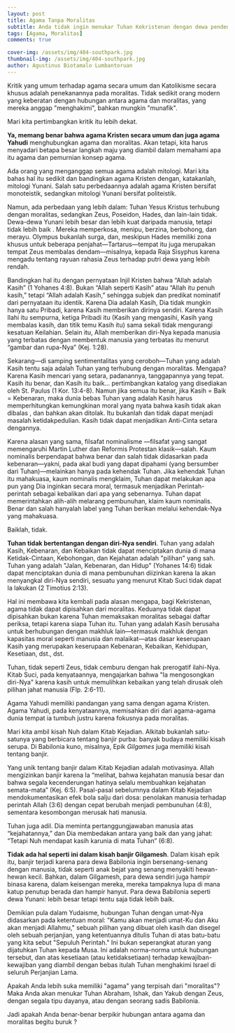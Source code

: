 ```yaml
---
layout: post
title: Agama Tanpa Moralitas
subtitle: Anda tidak ingin menukar Tuhan Kekristenan dengan dewa pendendam seperti Zeus.
tags: [Agama, Moralitas]
comments: true

cover-img: /assets/img/404-southpark.jpg
thumbnail-img: /assets/img/404-southpark.jpg
author: Agustinus Biotamalo Lumbantoruan
---
```



Kritik yang umum terhadap agama secara umum dan Katolikisme secara khusus adalah penekanannya pada moralitas. Tidak sedikit orang modern yang keberatan dengan hubungan antara agama dan moralitas, yang mereka anggap "menghakimi", bahkan mungkin "munafik".

Mari kita pertimbangkan kritik itu lebih dekat.

**Ya, memang benar bahwa agama Kristen secara umum dan juga agama Yahudi** menghubungkan agama dan moralitas. Akan tetapi, kita harus menyadari betapa besar langkah maju yang diambil dalam memahami apa itu agama dan pemurnian konsep agama.

Ada orang yang menganggap semua agama adalah mitologi. Mari kita bahas hal itu sedikit dan bandingkan agama Kristen dengan, katakanlah, mitologi Yunani. Salah satu perbedaannya adalah agama Kristen bersifat monoteistik, sedangkan mitologi Yunani bersifat politeistik.

Namun, ada perbedaan yang lebih dalam: Tuhan Yesus Kristus terhubung dengan moralitas, sedangkan Zeus, Poseidon, Hades, dan lain-lain tidak. Dewa-dewa Yunani lebih besar dan lebih kuat daripada manusia, tetapi tidak lebih baik . Mereka memperkosa, menipu, berzina, berbohong, dan merayu. Olympus bukanlah surga, dan, meskipun Hades memiliki zona khusus untuk beberapa penjahat—Tartarus—tempat itu juga merupakan tempat Zeus membalas dendam—misalnya, kepada Raja Sisyphus karena mengadu tentang rayuan rahasia Zeus terhadap putri dewa yang lebih rendah.

Bandingkan hal itu dengan pernyataan Injil Kristen bahwa “Allah adalah Kasih” (1 Yohanes 4:8). Bukan “Allah seperti Kasih” atau “Allah itu penuh kasih,” tetapi “Allah adalah Kasih,” sehingga subjek dan predikat nominatif dari pernyataan itu identik. Karena Dia adalah Kasih, Dia tidak mungkin hanya satu Pribadi, karena Kasih memberikan dirinya sendiri. Karena Kasih Ilahi itu sempurna, ketiga Pribadi itu (Kasih yang mengasihi, Kasih yang membalas kasih, dan titik temu Kasih itu) sama sekali tidak mengurangi kesatuan Keilahian. Selain itu, Allah memberikan diri-Nya kepada manusia yang terbatas dengan membentuk manusia yang terbatas itu menurut “gambar dan rupa-Nya” (Kej. 1:28).

Sekarang—di samping sentimentalitas yang ceroboh—Tuhan yang adalah Kasih tentu saja adalah Tuhan yang terhubung dengan moralitas. Mengapa? Karena Kasih mencari yang setara, padanannya, tanggapannya yang tepat. Kasih itu benar, dan Kasih itu baik... pertimbangkan katalog yang disediakan oleh St. Paulus (1 Kor. 13:4-8). Namun jika semua itu benar, jika Kasih = Baik = Kebenaran, maka dunia bebas Tuhan yang adalah Kasih harus memperhitungkan kemungkinan moral yang nyata bahwa kasih tidak akan dibalas , dan bahkan akan ditolak. Itu bukanlah dan tidak dapat menjadi masalah ketidakpedulian. Kasih tidak dapat menjadikan Anti-Cinta setara dengannya.

Karena alasan yang sama, filsafat nominalisme —filsafat yang sangat memengaruhi Martin Luther dan Reformis Protestan klasik—salah. Kaum nominalis berpendapat bahwa benar dan salah tidak didasarkan pada kebenaran—yakni, pada akal budi yang dapat dipahami (yang bersumber dari Tuhan)—melainkan hanya pada kehendak Tuhan. Jika kehendak Tuhan itu mahakuasa, kaum nominalis mengklaim, Tuhan dapat melakukan apa pun yang Dia inginkan secara moral, termasuk menjadikan Perintah-perintah sebagai kebalikan dari apa yang sebenarnya. Tuhan dapat memerintahkan alih-alih melarang pembunuhan, klaim kaum nominalis. Benar dan salah hanyalah label yang Tuhan berikan melalui kehendak-Nya yang mahakuasa.

Baiklah, tidak.

**Tuhan tidak bertentangan dengan diri-Nya sendiri**. Tuhan yang adalah Kasih, Kebenaran, dan Kebaikan tidak dapat menciptakan dunia di mana Ketidak-Cintaan, Kebohongan, dan Kejahatan adalah "pilihan" yang sah. Tuhan yang adalah "Jalan, Kebenaran, dan Hidup" (Yohanes 14:6) tidak dapat menciptakan dunia di mana pembunuhan diizinkan karena Ia akan menyangkal diri-Nya sendiri, sesuatu yang menurut Kitab Suci tidak dapat Ia lakukan (2 Timotius 2:13).

Hal ini membawa kita kembali pada alasan mengapa, bagi Kekristenan, agama tidak dapat dipisahkan dari moralitas. Keduanya tidak dapat dipisahkan bukan karena Tuhan memaksakan moralitas sebagai daftar periksa, tetapi karena siapa Tuhan itu. Tuhan yang adalah Kasih berusaha untuk berhubungan dengan makhluk lain—termasuk makhluk dengan kapasitas moral seperti manusia dan malaikat—atas dasar keserupaan Kasih yang merupakan keserupaan Kebenaran, Kebaikan, Kehidupan, Kesetiaan, dst., dst.

Tuhan, tidak seperti Zeus, tidak cemburu dengan hak prerogatif ilahi-Nya. Kitab Suci, pada kenyataannya, mengajarkan bahwa "Ia mengosongkan diri-Nya" karena kasih untuk memulihkan kebaikan yang telah dirusak oleh pilihan jahat manusia (Flp. 2:6-11).

Agama Yahudi memiliki pandangan yang sama dengan agama Kristen. Agama Yahudi, pada kenyataannya, memisahkan diri dari agama-agama dunia tempat ia tumbuh justru karena fokusnya pada moralitas.

Mari kita ambil kisah Nuh dalam Kitab Kejadian. Alkitab bukanlah satu-satunya yang berbicara tentang banjir purba: banyak budaya memiliki kisah serupa. Di Babilonia kuno, misalnya, Epik <em>Gilgames</em> juga memiliki kisah tentang banjir.

Yang unik tentang banjir dalam Kitab Kejadian adalah motivasinya. Allah mengizinkan banjir karena Ia “melihat, bahwa kejahatan manusia besar dan bahwa segala kecenderungan hatinya selalu membuahkan kejahatan semata-mata” (Kej. 6:5). Pasal-pasal sebelumnya dalam Kitab Kejadian mendokumentasikan efek bola salju dari dosa: penolakan manusia terhadap perintah Allah (3:6) dengan cepat berubah menjadi pembunuhan (4:8), sementara kesombongan merusak hati manusia.

Tuhan juga adil. Dia meminta pertanggungjawaban manusia atas “kejahatannya,” dan Dia membedakan antara yang baik dan yang jahat: “Tetapi Nuh mendapat kasih karunia di mata Tuhan” (6:8).

**Tidak ada hal seperti ini dalam kisah banjir Gilgamesh**. Dalam kisah epik itu, banjir terjadi karena para dewa Babilonia ingin bersenang-senang dengan manusia, tidak seperti anak bejat yang senang menyakiti hewan-hewan kecil. Bahkan, dalam Gilgamesh, para dewa sendiri juga hampir binasa karena, dalam keisengan mereka, mereka tampaknya lupa di mana katup penutup berada dan hampir hanyut. Para dewa Babilonia seperti dewa Yunani: lebih besar tetapi tentu saja tidak lebih baik.

Demikian pula dalam Yudaisme, hubungan Tuhan dengan umat-Nya didasarkan pada ketentuan moral: "Kamu akan menjadi umat-Ku dan Aku akan menjadi Allahmu," sebuah pilihan yang dibuat oleh kasih dan disegel oleh sebuah perjanjian, yang ketentuannya ditulis Tuhan di atas batu-batu yang kita sebut "Sepuluh Perintah." Ini bukan seperangkat aturan yang dijatuhkan Tuhan kepada Musa. Ini adalah norma-norma untuk hubungan tersebut, dan atas kesetiaan (atau ketidaksetiaan) terhadap kewajiban-kewajiban yang diambil dengan bebas itulah Tuhan menghakimi Israel di seluruh Perjanjian Lama.

Apakah Anda lebih suka memiliki "agama" yang terpisah dari "moralitas"? Maka Anda akan menukar Tuhan Abraham, Ishak, dan Yakub dengan Zeus, dengan segala tipu dayanya, atau dengan seorang sadis Babilonia.

Jadi apakah Anda benar-benar berpikir hubungan antara agama dan moralitas begitu buruk ?

